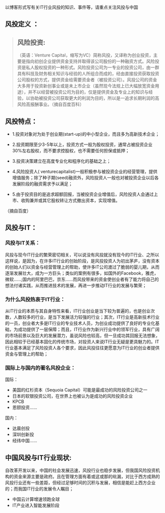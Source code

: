 以博客形式写有关IT行业风投的知识、事件等，请重点关注风投与中国

## 风投定义 ：
>## 风险投资:
>（英语：Venture Capital，缩写为VC）简称风投，又译称为创业投资，主要是指向初创企业提供资金支持并取得该公司股份的一种融资方式。风险投资是私人股权投资的一种形式。风险投资公司为一专业的投资公司，由一群具有科技及财务相关知识与经验的人所组合而成的，经由直接投资获取投资公司股权的方式，提供资金给需要资金者（被投资公司）。风投公司的资金大多用于投资新创事业或是未上市企业（虽然现今法规上已大幅放宽资金用途），并不以经营被投资公司为目的，仅是提供资金及专业上的知识与经验，以协助被投资公司获取更大的利润为目的，所以是一追求长期利润的高风险高报酬事业。（摘自百度百科）

## 风投特点：

* 1.投资对象对为处于创业期(start-up)的中小型企业，而且多为高新技术企业；


* 2.投资期限至少3-5年以上，投资方式一般为股权投资，通常占被投资企业30%左右股权，而不要求控股权，也不需要任何担保或抵押；


* 3.投资决策建立在高度专业化和程序化的基础之上；


* 4.风险投资人( venturecapitalist)一般积极参与被投资企业的经营管理，提供增值服务；除了种子期(seed)融资外，风险投资人一般也对被投资企业以后各发展阶段的融资需求予以满足；


* 5.由于投资目的是追求超额回报，当被投资企业增值后，风险投资人会通过上市、收购兼并或其它股权转让方式撤出资本，实现增值。

（摘自百度）
##  风投与IT：
  ###  风投与IT关系：
  风投与现今IT行业的繁荣密切相关，可以说没有风投就没有现今的IT行业、之所以这样说，是因为，在许多IT行业的创始阶段，是风投投资人为初出茅庐，没有资本的创始人们以资金与经营管理上的帮助，使许多IT公司渡过了脆弱的婴儿期，从而逐渐发展壮大，成为一方巨头；类似的案例有很多，如国外的Facebook，雅虎，微软......;国内的阿里巴巴，京东......而风投带来的资金使创业者有了能力将自己的想法付诸实践，从而推进技术的发展，再进一步推动IT行业的发展与繁荣；
  ### 为什么风投热衷于IT行业：
  从IT行业的本质与其自身特性来看，IT行业创业是当下较为普遍的，也是创业次数，人数较多的行业，是当下发展活力较强的行业；其次，IT行业是高新技术行业的一员，创业者大多是IT行业的专业技术人员，为创业成功提供了良好的专业化基础，为成功提供了一层保障；而且，IT行业作为新兴行业中的领军行业，具有广阔的市场前景以及巨大的发展潜力，虽说风险也较高，但一旦成功其回报无法想象，因此相较于已经基本固化的传统市场，对投资人来说IT行业无疑是更具魅力的。IT行业基本满足了风险投资人各个要求，因此风投往往更愿意为IT行业的创业者提供资金与管理上的帮助；
  ### 国际上与国内的著名风投企业：

国际：
* 美国的红杉资本（Sequoia Capital）可能是最成功的风险投资公司之一
* 日本的软银投资公司，在世界上也被认为是成功的风险投资企业
* KPCB
* 恩颐投资......

国内：

* 达晨创投
* 深圳创新投
* 经纬中国......
## 中国风投与IT行业现状:
自改革开发以来，中国的社会发展迅速，风投行业也稳步发展，但我国风险投资机构的资金来源主要是政府。且在管理方面有着或这或那的纰漏，对比于西方成熟的风投行业还有一些差距，但经过足够时间的沉积与发展，相信是能赶上西方企业的；而我国IT行业的发展令人瞩目；
* 中国云计算增速领跑全球
* IT产业进入智能发展阶段